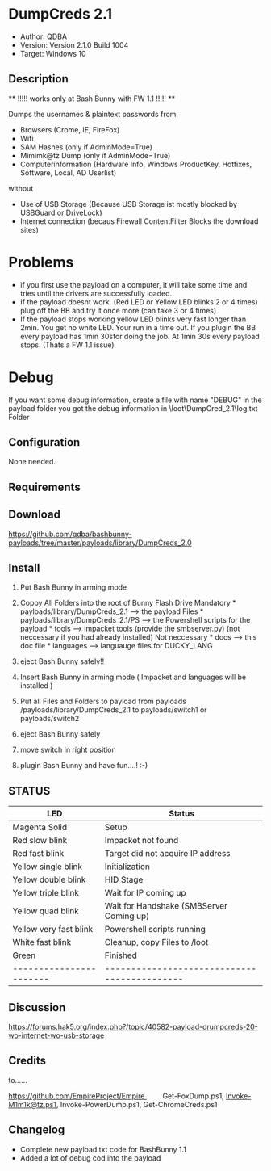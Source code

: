 # DumpCreds 2.1
* Author: QDBA
* Version: Version 2.1.0 Build 1004
* Target: Windows 10

## Description

** !!!!! works only at Bash Bunny with FW 1.1 !!!!! **

Dumps the usernames & plaintext passwords from 
 * Browsers (Crome, IE, FireFox)
 * Wifi 
 * SAM Hashes (only if AdminMode=True)
 * Mimimk@tz Dump (only if AdminMode=True)
 * Computerinformation (Hardware Info, Windows ProductKey, Hotfixes, Software, Local, AD Userlist)
 
 without 
 * Use of USB Storage (Because USB Storage ist mostly blocked by USBGuard or DriveLock)
 * Internet connection (becaus Firewall ContentFilter Blocks the download sites)
 
 
# Problems
- if you first use the payload on a computer, it will take some time and tries until the drivers are successfully loaded.
- If the payload doesnt work. (Red LED or Yellow LED blinks 2 or 4 times) plug off the BB  and try it once more (can take 3 or 4 times)
- If the payload stops working yellow LED blinks very fast longer than 2min. You get no white LED. Your run in a time out. 
  If you plugin the BB every payload has 1min 30sfor doing the job. At 1min 30s every payload stops. (Thats a FW 1.1 issue)  
 
# Debug 
If you want some debug information, create a file with name "DEBUG" in the payload folder
you got the debug information in \loot\DumpCred_2.1\log.txt Folder
 

## Configuration

None needed. 

## Requirements


## Download


https://github.com/qdba/bashbunny-payloads/tree/master/payloads/library/DumpCreds_2.0


## Install

1. Put Bash Bunny in arming mode

2. Coppy All Folders into the root of Bunny Flash Drive 
	Mandatory 
		* payloads/library/DumpCreds_2.1 --> the payload Files
		  * payloads/library/DumpCreds_2.1/PS --> the Powershell scripts for the payload
		* tools --> impacket tools (provide the smbserver.py) (not neccessary if you had already installed)
	Not neccessary
		* docs --> this doc file
		* languages --> languauge files for DUCKY_LANG
				
3. eject Bash Bunny safely!!

4. Insert Bash Bunny in arming mode ( Impacket and languages will be installed ) 		

5. Put all Files and Folders to payload from payloads /payloads/library/DumpCreds_2.1 to payloads/switch1 or payloads/switch2

6. eject Bash Bunny safely 

7. move switch in right position

8. plugin Bash Bunny and have fun....! :-)


## STATUS

| LED                     | Status                                       |
| ----------------------- | -------------------------------------------- |
| Magenta Solid           | Setup                                        |
| Red slow blink          | Impacket not found                           |
| Red fast blink          | Target did not acquire IP address            |
| Yellow single blink     | Initialization                               |
| Yellow double blink     | HID Stage                                    |
| Yellow triple blink     | Wait for IP coming up                        |
| Yellow quad blink       | Wait for Handshake (SMBServer Coming up)     |
| Yellow very fast blink  | Powershell scripts running                   |
| White fast blink        | Cleanup, copy Files to <root>/loot           |
| Green              	  | Finished                                     |
| ----------------------- | -------------------------------------------- |


## Discussion

https://forums.hak5.org/index.php?/topic/40582-payload-drumpcreds-20-wo-internet-wo-usb-storage

## Credits

to...... 

https://github.com/EmpireProject/Empire         Get-FoxDump.ps1, Invoke-M1m1k@tz.ps1, Invoke-PowerDump.ps1, Get-ChromeCreds.ps1

## Changelog

- Complete new payload.txt code for BashBunny 1.1
- Added a lot of debug cod into the payload 
